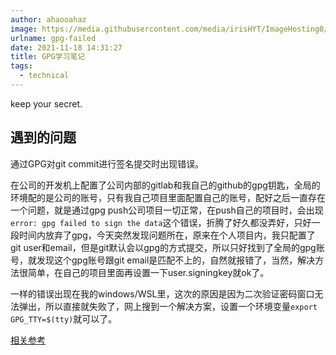 ```yaml
---
author: ahaooahaz
image: https://media.githubusercontent.com/media/irisHYT/ImageHosting0/main/images/1690861870888.webp
urlname: gpg-failed
date: 2021-11-18 14:31:27
title: GPG学习笔记
tags: 
  - technical
---
```


keep your secret.

<!--more-->

## 遇到的问题

通过GPG对git commit进行签名提交时出现错误。

在公司的开发机上配置了公司内部的gitlab和我自己的github的gpg钥匙，全局的环境配的是公司的账号，只有我自己项目里面配置自己的账号，配好之后一直存在一个问题，就是通过gpg push公司项目一切正常，在push自己的项目时，会出现`error: gpg failed to sign the data`这个错误，折腾了好久都没弄好，只好一段时间内放弃了gpg，今天突然发现问题所在，原来在个人项目内，我只配置了git user和email，但是git默认会以gpg的方式提交，所以只好找到了全局的gpg账号，就发现这个gpg账号跟git email是匹配不上的，自然就报错了，当然，解决方法很简单，在自己的项目里面再设置一下user.signingkey就ok了。

一样的错误出现在我的windows/WSL里，这次的原因是因为二次验证密码窗口无法弹出，所以直接就失败了，网上搜到一个解决方案，设置一个环境变量`export GPG_TTY=$(tty)`就可以了。

[相关参考](https://networm.me/2017/08/27/signing-git-commit-with-gpg/)
